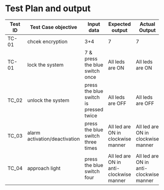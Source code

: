 # Test Plan and output

|Test ID   |Test Case objective  |Input data   |Expected output   |Actual Output| Status|
|----------|---------------------|-------------|------------------|-------------|-------|
|TC-01|chcek encryption|3+4|7|7|Pass|
|TC-01     |lock the system    |7 & press the blue switch once |All leds are ON | All leds are ON | Pass|
|TC_02     |unlock the system  | press the blue switch is pressed twice | All leds are OFF | All leds are OFF|Pass|
|TC_03     | alarm activation/deactivation  | press the blue switch three times |All led are ON in clockwise manner | All led are ON in clockwise manner|Pass|
|TC_04| approach light |press the blue switch four  |All led are ON in anti-clockwise manner| All led are ON in anti-clockwise manner|Pass|
